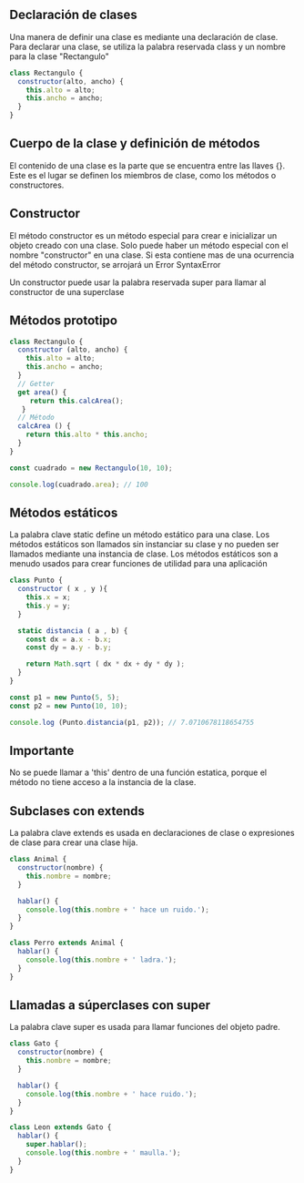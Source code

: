 ## Declaración de clases

Una manera de definir una clase es mediante una declaración de clase. Para declarar una clase, se utiliza la palabra reservada class y un nombre para la clase "Rectangulo"

```js
class Rectangulo {
  constructor(alto, ancho) {
    this.alto = alto;
    this.ancho = ancho;
  }
}
```

## Cuerpo de la clase y definición de métodos

El contenido de una clase es la parte que se encuentra entre las llaves {}. Este es el lugar se definen los miembros de clase, como los métodos o constructores.

## Constructor

El método constructor es un método especial para crear e inicializar un objeto creado con una clase. Solo puede haber un método especial con el nombre "constructor" en una clase. Si esta contiene mas de una ocurrencia del método constructor, se arrojará un Error SyntaxError

Un constructor puede usar la palabra reservada super para llamar al constructor de una superclase

## Métodos prototipo

```js
class Rectangulo {
  constructor (alto, ancho) {
    this.alto = alto;
    this.ancho = ancho;
  }
  // Getter
  get area() {
     return this.calcArea();
   }
  // Método
  calcArea () {
    return this.alto * this.ancho;
  }
}

const cuadrado = new Rectangulo(10, 10);

console.log(cuadrado.area); // 100
```

## Métodos estáticos

La palabra clave static define un método estático para una clase. Los métodos estáticos son llamados sin instanciar su clase y no pueden ser llamados mediante una instancia de clase. Los métodos estáticos son a menudo usados para crear funciones de utilidad para una aplicación

```js
class Punto {
  constructor ( x , y ){
    this.x = x;
    this.y = y;
  }

  static distancia ( a , b) {
    const dx = a.x - b.x;
    const dy = a.y - b.y;

    return Math.sqrt ( dx * dx + dy * dy );
  }
}

const p1 = new Punto(5, 5);
const p2 = new Punto(10, 10);

console.log (Punto.distancia(p1, p2)); // 7.0710678118654755
```

## Importante

No se puede llamar a 'this' dentro de una función estatica, porque el método no tiene acceso a la instancia de la clase.

## Subclases con extends

La palabra clave extends es usada en declaraciones de clase o expresiones de clase para crear una clase hija.

```js
class Animal {
  constructor(nombre) {
    this.nombre = nombre;
  }

  hablar() {
    console.log(this.nombre + ' hace un ruido.');
  }
}

class Perro extends Animal {
  hablar() {
    console.log(this.nombre + ' ladra.');
  }
}

```

## Llamadas a súperclases con super

La palabra clave super es usada para llamar funciones del objeto padre.

```js
class Gato {
  constructor(nombre) {
    this.nombre = nombre;
  }

  hablar() {
    console.log(this.nombre + ' hace ruido.');
  }
}

class Leon extends Gato {
  hablar() {
    super.hablar();
    console.log(this.nombre + ' maulla.');
  }
}
```